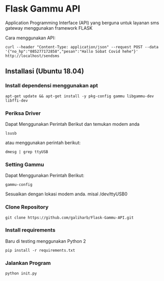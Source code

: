 # Flask Gammu API

Application Programming Interface (API) yang berguna untuk layanan sms gateway menggunakan framework FLASK

Cara menggunakan API:
```
curl --header "Content-Type: application/json" --request POST --data '{"no_hp":"085277172858","pesan":"Hallo Sobat Covid hehe"}' http://localhost/sendsms
```

## Installasi (Ubuntu 18.04)
### Install dependensi menggunakan apt
```
apt-get update && apt-get install -y pkg-config gammu libgammu-dev libffi-dev
```

### Periksa Driver
Dapat Menggunakan Perintah Berikut dan temukan modem anda
```
lsusb
```
atau menggunakan perintah berikut:
```
dmesg | grep ttyUSB
```

### Setting Gammu
Dapat Menggunakan Perintah Berikut:
```
gammu-config
```
Sesuaikan dengan lokasi modem anda. misal /dev/ttyUSB0

### Clone Repository

```
git clone https://github.com/galiharb/Flask-Gammu-API.git
```

### Install requirements
Baru di testing menggunakan Python 2
```
pip install -r requirements.txt
```

### Jalankan Program
```
python init.py
```
